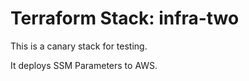 # Terraform Stack: infra-two

This is a canary stack for testing.

It deploys SSM Parameters to AWS.
